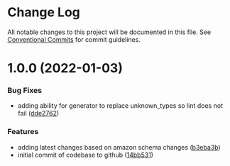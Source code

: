 # Change Log

All notable changes to this project will be documented in this file.
See [Conventional Commits](https://conventionalcommits.org) for commit guidelines.

# 1.0.0 (2022-01-03)

### Bug Fixes

-   adding ability for generator to replace unknown_types so lint does not fail ([dde2762](https://github.com/whitebox-co/amazon-ads-api/commit/dde2762ca42304f128414a8788c5d50ac9e017e2))

### Features

-   adding latest changes based on amazon schema changes ([b3eba3b](https://github.com/whitebox-co/amazon-ads-api/commit/b3eba3b9c0065f8b89ab4ed7228b1a81f4cdc3c9))
-   initial commit of codebase to github ([14bb531](https://github.com/whitebox-co/amazon-ads-api/commit/14bb531211e968a80cc67c7981063033540dc012))
